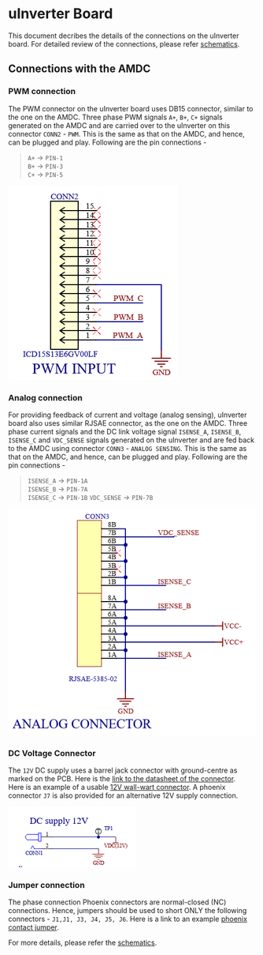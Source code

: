 # uInverter Board

This document decribes the details of the connections on the uInverter board. For detailed review of the connections, please refer [schematics](https://github.com/Severson-Group/AMDC-Hardware/tree/uinv-rev-a-pcb/Accessories/ExpansionBoard_uInverter/REV20210506A/uInverter-rev-a.pdf).


## Connections with the AMDC

### PWM connection
The PWM connector on the uInverter board uses DB15 connector, similar to the one on the AMDC. Three phase PWM signals `A+`, `B+`, `C+` signals generated on the AMDC and are carried over to the uInverter on this connector `CONN2` - `PWM`. This is the same as that on the AMDC, and hence, can be plugged and play.
Following are the pin connections -  

> `A+` -> `PIN-1`  
> `B+` -> `PIN-3`  
> `C+` -> `PIN-5`  

![PWM connector](images/pwm_connection.PNG)


### Analog connection
For providing feedback of current and voltage (analog sensing), uInverter board also uses similar RJSAE connector, as the one on the AMDC. Three phase current signals and the DC link voltage signal `ISENSE_A`, `ISENSE_B`, `ISENSE_C` and `VDC_SENSE` signals generated on the uInverter and are fed back to the AMDC using connector `CONN3` - `ANALOG SENSING`. This is the same as that on the AMDC, and hence, can be plugged and play.
Following are the pin connections -  

> `ISENSE_A` -> `PIN-1A`  
> `ISENSE_B` -> `PIN-7A`  
> `ISENSE_C` -> `PIN-1B`
> `VDC_SENSE` -> `PIN-7B`  


![Analog connector](images/analog_connection.PNG)


### DC Voltage Connector
The `12V` DC supply uses a barrel jack connector with ground-centre as marked on the PCB. Here is the [link to the datasheet of the connector](https://www.digikey.com/en/products/detail/cui-devices/PJ-037AH/1644547).  
Here is an example of a usable [12V wall-wart connector](https://www.digikey.com/en/products/detail/phihong-usa/PSAA30R-120-R-CNR1/3061648). A phoenix connector `J7` is also provided for an alternative 12V supply connection.    


![DC connector](images/DC_12V_connection.PNG)


### Jumper connection
The phase connection Phoenix connectors are normal-closed (NC) connections. Hence, jumpers should be used to short ONLY the following connectors - `J1,J1, J3, J4, J5, J6`. Here is a link to an example [phoenix contact jumper](https://www.digikey.com/en/products/detail/phoenix-contact/3030161/2263931?s=N4IgTCBcDaIMwAZEEYBsyQF0C%2BQ).  

For more details, please refer the [schematics](https://github.com/Severson-Group/AMDC-Hardware/tree/uinv-rev-a-pcb/Accessories/ExpansionBoard_uInverter/REV20210506A/uInverter-rev-a.pdf).

